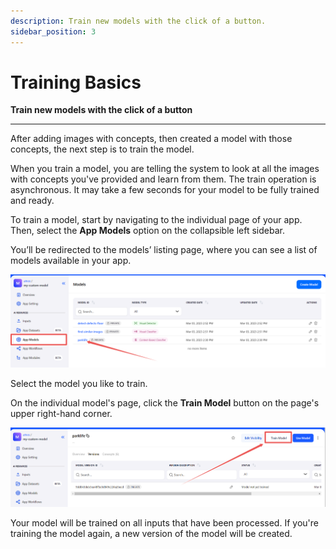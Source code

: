 ```yaml
---
description: Train new models with the click of a button.
sidebar_position: 3
---
```


# Training Basics

**Train new models with the click of a button**
<hr />

After adding images with concepts, then created a model with those concepts, the next step is to train the model.

When you train a model, you are telling the system to look at all the images with concepts you've provided and learn from them. The train operation is asynchronous. It may take a few seconds for your model to be fully trained and ready.

To train a model, start by navigating to the individual page of your app. Then, select the **App Models** option on the collapsible left sidebar.

You’ll be redirected to the models’ listing page, where you can see a list of models available in your app. 

![models listing page](/img/community_2/training_basics_models_page.png)

Select the model you like to train. 

On the individual model's page, click the **Train Model** button on the page's upper right-hand corner.  

![train model](/img/community_2/custom_model_created_model_page.png)

Your model will be trained on all inputs that have been processed. If you're training the model again, a new version of the model will be created. 



